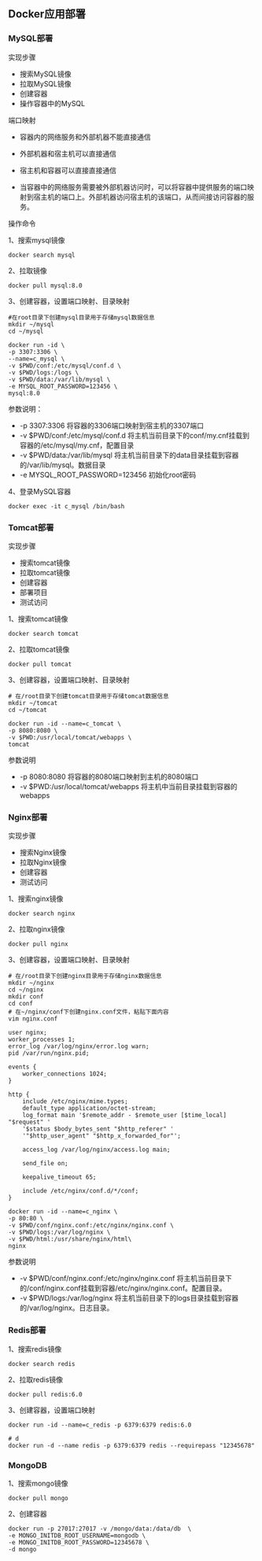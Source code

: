 ## Docker应用部署

### MySQL部署

实现步骤

- 搜索MySQL镜像
- 拉取MySQL镜像
- 创建容器
- 操作容器中的MySQL

端口映射

- 容器内的网络服务和外部机器不能直接通信

- 外部机器和宿主机可以直接通信

- 宿主机和容器可以直接直接通信

- 当容器中的网络服务需要被外部机器访问时，可以将容器中提供服务的端口映射到宿主机的端口上。外部机器访问宿主机的该端口，从而间接访问容器的服务。

操作命令

1、搜索mysql镜像

```shell
docker search mysql
```

2、拉取镜像

```shell
docker pull mysql:8.0
```

3、创建容器，设置端口映射、目录映射

```shell
#在root目录下创建mysql目录用于存储mysql数据信息
mkdir ~/mysql
cd ~/mysql
```

```shell
docker run -id \
-p 3307:3306 \
--name=c_mysql \
-v $PWD/conf:/etc/mysql/conf.d \
-v $PWD/logs:/logs \
-v $PWD/data:/var/lib/mysql \
-e MYSQL_ROOT_PASSWORD=123456 \
mysql:8.0
```

参数说明：

- -p 3307:3306 将容器的3306端口映射到宿主机的3307端口
- -v $PWD/conf:/etc/mysql/conf.d  将主机当前目录下的conf/my.cnf挂载到容器的/etc/mysql/my.cnf，配置目录
- -v $PWD/data:/var/lib/mysql 将主机当前目录下的data目录挂载到容器的/var/lib/mysql。数据目录
- -e MYSQL_ROOT_PASSWORD=123456 初始化root密码

4、登录MySQL容器

```shell
docker exec -it c_mysql /bin/bash
```

### Tomcat部署

实现步骤

- 搜索tomcat镜像
- 拉取tomcat镜像
- 创建容器
- 部署项目
- 测试访问

1、搜索tomcat镜像

```shell
docker search tomcat
```

2、拉取tomcat镜像

```shell
docker pull tomcat
```

3、创建容器，设置端口映射、目录映射

```shell
# 在/root目录下创建tomcat目录用于存储tomcat数据信息
mkdir ~/tomcat
cd ~/tomcat
```

```shell
docker run -id --name=c_tomcat \
-p 8080:8080 \
-v $PWD:/usr/local/tomcat/webapps \
tomcat
```

参数说明

- -p 8080:8080 将容器的8080端口映射到主机的8080端口
- -v $PWD:/usr/local/tomcat/webapps 将主机中当前目录挂载到容器的webapps

### Nginx部署

实现步骤

- 搜索Nginx镜像
- 拉取Nginx镜像
- 创建容器
- 测试访问

1、搜索nginx镜像

```shell
docker search nginx
```

2、拉取nginx镜像

```shell
docker pull nginx
```

3、创建容器，设置端口映射、目录映射

```shell
# 在/root目录下创建nginx目录用于存储nginx数据信息
mkdir ~/nginx
cd ~/nginx
mkdir conf
cd conf
# 在~/nginx/conf下创建nginx.conf文件，粘贴下面内容
vim nginx.conf
```

```
user nginx;
worker_processes 1;
error_log /var/log/nginx/error.log warn;
pid /var/run/nginx.pid;

events {
    worker_connections 1024;
}

http {
    include /etc/nginx/mime.types;
    default_type application/octet-stream;
    log_format main '$remote_addr - $remote_user [$time_local] "$request" '
    '$status $body_bytes_sent "$http_referer" '
    '"$http_user_agent" "$http_x_forwarded_for"';

    access_log /var/log/nginx/access.log main;

    send_file on;

    keepalive_timeout 65;

    include /etc/nginx/conf.d/*/conf;
}
```

```shell
docker run -id --name=c_nginx \
-p 80:80 \
-v $PWD/conf/nginx.conf:/etc/nginx/nginx.conf \
-v $PWD/logs:/var/log/nginx \
-v $PWD/html:/usr/share/nginx/html\
nginx
```

参数说明

- -v $PWD/conf/nginx.conf:/etc/nginx/nginx.conf 将主机当前目录下的/conf/nginx.conf挂载到容器/etc/nginx/nginx.conf。配置目录。
- -v $PWD/logs:/var/log/nginx 将主机当前目录下的logs目录挂载到容器的/var/log/nginx。日志目录。

### Redis部署

1、搜索redis镜像

```shell
docker search redis
```

2、拉取redis镜像

```shell
docker pull redis:6.0
```

3、创建容器，设置端口映射

```shell
docker run -id --name=c_redis -p 6379:6379 redis:6.0

# d
docker run -d --name redis -p 6379:6379 redis --requirepass "12345678"
```

### MongoDB

1、搜索mongo镜像

```shell
docker pull mongo
```

2、创建容器

```shell
docker run -p 27017:27017 -v /mongo/data:/data/db  \
-e MONGO_INITDB_ROOT_USERNAME=mongodb \
-e MONGO_INITDB_ROOT_PASSWORD=12345678 \
-d mongo
```
